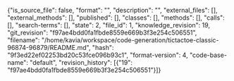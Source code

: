 {"is_source_file": false, "format": "", "description": "", "external_files": [], "external_methods": [], "published": [], "classes": [], "methods": [], "calls": [], "search-terms": [], "state": 2, "file_id": 1, "knowledge_revision": 19, "git_revision": "f97ae4bdd0fa1fbde8559e669b3f3e254c506551", "filename": "/home/kavia/workspace/code-generation/tictactoe-classic-96874-96879/README.md", "hash": "9f3ed22ef02253bd20c53fce096b93c1", "format-version": 4, "code-base-name": "default", "revision_history": [{"19": "f97ae4bdd0fa1fbde8559e669b3f3e254c506551"}]}